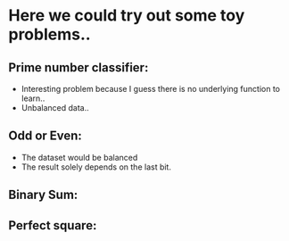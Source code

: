 # Here we could try out some toy problems..

## Prime number classifier: 
* Interesting problem because I guess there is no underlying function to learn..
* Unbalanced data..

## Odd or Even:
* The dataset would be balanced
* The result solely depends on the last bit.

## Binary Sum:

## Perfect square: